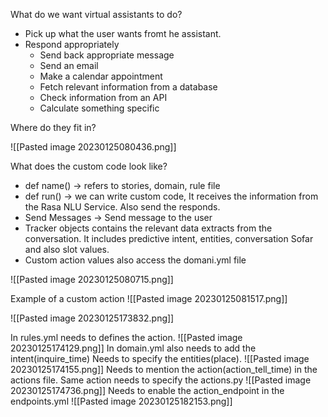 What do we want virtual assistants to do?
* Pick up what the user wants fromt he assistant.
* Respond appropriately
	* Send back appropriate message
	* Send an email
	* Make a calendar appointment
	* Fetch relevant information from a database
	* Check information from an API
	* Calculate something specific

 Where do they fit in?

   ![[Pasted image 20230125080436.png]]

What does the custom code look like?

* def name() -> refers to stories, domain, rule file
* def run() -> we can write custom code, It receives the information from the Rasa NLU Service. Also send the responds.
* Send Messages -> Send message to the user
* Tracker objects contains the relevant data extracts from the conversation. It includes predictive intent, entities, conversation Sofar and also slot values.
* Custom action values also access the domani.yml file

![[Pasted image 20230125080715.png]]

Example of a custom action
![[Pasted image 20230125081517.png]]


![[Pasted image 20230125173832.png]]


In rules.yml needs to defines the action.
![[Pasted image 20230125174129.png]]
In domain.yml also needs to add the intent(inquire_time)
Needs to specify the entities(place).
![[Pasted image 20230125174155.png]]
Needs to mention  the action(action_tell_time) in the actions file. Same action needs to specify the actions.py
![[Pasted image 20230125174736.png]]
Needs to enable the action_endpoint in the endpoints.yml
![[Pasted image 20230125182153.png]]